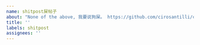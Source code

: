 ```yaml
---
name: shitpost屎帖子
about: "None of the above, 我要说狗屎。 https://github.com/cirosantilli/china-dictatorship/tree/bc6c3b893fe5e59c402c54bd47fe3d9fe76bc563#shitpost"
title: ''
labels: shitpost
assignees: ''
---
```


